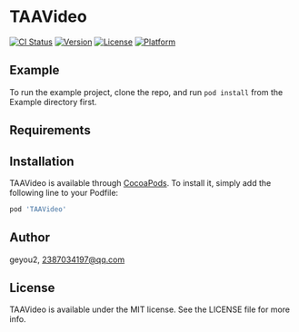 # TAAVideo

[![CI Status](https://img.shields.io/travis/geyou2/TAAVideo.svg?style=flat)](https://travis-ci.org/geyou2/TAAVideo)
[![Version](https://img.shields.io/cocoapods/v/TAAVideo.svg?style=flat)](https://cocoapods.org/pods/TAAVideo)
[![License](https://img.shields.io/cocoapods/l/TAAVideo.svg?style=flat)](https://cocoapods.org/pods/TAAVideo)
[![Platform](https://img.shields.io/cocoapods/p/TAAVideo.svg?style=flat)](https://cocoapods.org/pods/TAAVideo)

## Example

To run the example project, clone the repo, and run `pod install` from the Example directory first.

## Requirements

## Installation

TAAVideo is available through [CocoaPods](https://cocoapods.org). To install
it, simply add the following line to your Podfile:

```ruby
pod 'TAAVideo'
```

## Author

geyou2, 2387034197@qq.com

## License

TAAVideo is available under the MIT license. See the LICENSE file for more info.
